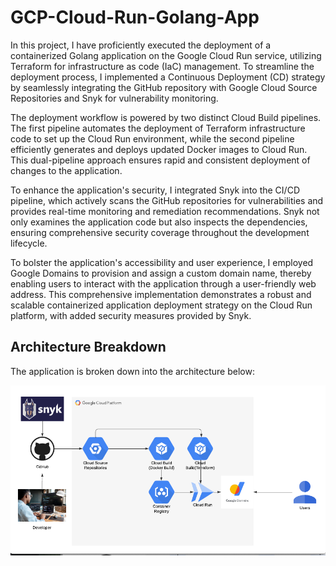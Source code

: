 # GCP-Cloud-Run-Golang-App

In this project, I have proficiently executed the deployment of a containerized Golang application on the Google Cloud Run service, utilizing Terraform for infrastructure as code (IaC) management. To streamline the deployment process, I implemented a Continuous Deployment (CD) strategy by seamlessly integrating the GitHub repository with Google Cloud Source Repositories and Snyk for vulnerability monitoring.

The deployment workflow is powered by two distinct Cloud Build pipelines. The first pipeline automates the deployment of Terraform infrastructure code to set up the Cloud Run environment, while the second pipeline efficiently generates and deploys updated Docker images to Cloud Run. This dual-pipeline approach ensures rapid and consistent deployment of changes to the application.

To enhance the application's security, I integrated Snyk into the CI/CD pipeline, which actively scans the GitHub repositories for vulnerabilities and provides real-time monitoring and remediation recommendations. Snyk not only examines the application code but also inspects the dependencies, ensuring comprehensive security coverage throughout the development lifecycle.

To bolster the application's accessibility and user experience, I employed Google Domains to provision and assign a custom domain name, thereby enabling users to interact with the application through a user-friendly web address. This comprehensive implementation demonstrates a robust and scalable containerized application deployment strategy on the Cloud Run platform, with added security measures provided by Snyk.

## Architecture Breakdown

The application is broken down into the architecture below:

![applications](https://github.com/rjones18/Images/blob/main/Screen%20Shot%202023-04-12%20at%207.48.39%20PM.png)
